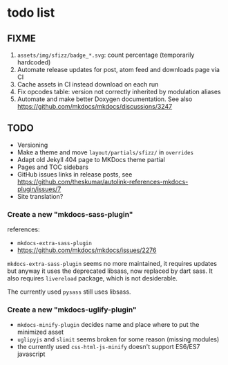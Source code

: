 # todo list

## FIXME

1. `assets/img/sfizz/badge_*.svg`: count percentage (temporarily hardcoded)
2. Automate release updates for post, atom feed and downloads page via CI
3. Cache assets in CI instead download on each run
4. Fix opcodes table: version not correctly inherited by modulation aliases
5. Automate and make better Doxygen documentation. See also
  <https://github.com/mkdocs/mkdocs/discussions/3247>

## TODO

- Versioning
- Make a theme and move `layout/partials/sfizz/` in `overrides`
- Adapt old Jekyll 404 page to MKDocs theme partial
- Pages and TOC sidebars
- GitHub issues links in release posts, see
  <https://github.com/theskumar/autolink-references-mkdocs-plugin/issues/7>
- Site translation?

### Create a new "mkdocs-sass-plugin"

references:
- `mkdocs-extra-sass-plugin`
- <https://github.com/mkdocs/mkdocs/issues/2276>

`mkdocs-extra-sass-plugin` seems no more maintained, it requires updates
but anyway it uses the deprecated libsass, now replaced by dart sass.
It also requires `livereload` package, which is not desiderable.

The currently used `pysass` still uses libsass.

### Create a new "mkdocs-uglify-plugin"

- `mkdocs-minify-plugin` decides name and place where to put the minimized asset
- `uglipyjs` and `slimit` seems broken for some reason (missing modules)
- the currently used `css-html-js-minify` doesn't support ES6/ES7 javascript
